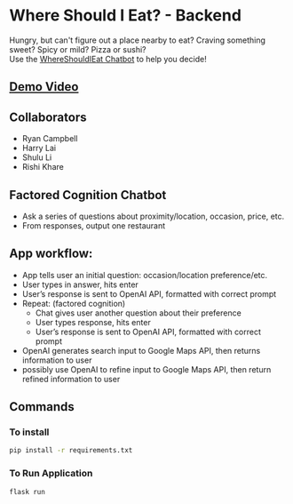 # Where Should I Eat? - Backend
Hungry, but can't figure out a place nearby to eat? Craving something sweet? Spicy or mild? Pizza or sushi?  
Use the [WhereShouldIEat Chatbot](https://wheretoeat.vercel.app/) to help you decide!

## [Demo Video](https://youtu.be/Uac_E676KiQ)

## Collaborators
- Ryan Campbell
- Harry Lai
- Shulu Li
- Rishi Khare

## Factored Cognition Chatbot

- Ask a series of questions about proximity/location, occasion, price, etc.
- From responses, output one restaurant

## App workflow:

- App tells user an initial question: occasion/location preference/etc.
- User types in answer, hits enter
- User’s response is sent to OpenAI API, formatted with correct prompt
- Repeat: (factored cognition)
  - Chat gives user another question about their preference
  - User types response, hits enter
  - User’s response is sent to OpenAI API, formatted with correct prompt
- OpenAI generates search input to Google Maps API, then returns information to user
- possibly use OpenAI to refine input to Google Maps API, then return refined information to user

## Commands

### To install

```bash
pip install -r requirements.txt
```

### To Run Application

```bash
flask run
```
